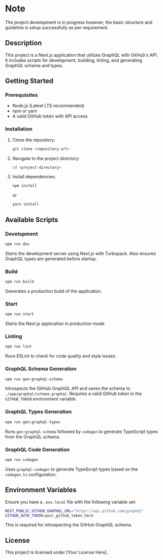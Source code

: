 # Note
The project development is in progress however, the basic structure and guideline is setup successfully as per requirement.
## Description
This project is a Next.js application that utilizes GraphQL with GitHub's API. It includes scripts for development, building, linting, and generating GraphQL schema and types.

## Getting Started

### Prerequisites
- Node.js (Latest LTS recommended)
- npm or yarn
- A valid GitHub token with API access

### Installation
1. Clone the repository:
   ```sh
   git clone <repository-url>
   ```
2. Navigate to the project directory:
   ```sh
   cd <project-directory>
   ```
3. Install dependencies:
   ```sh
   npm install
   ```
   or
   ```sh
   yarn install
   ```

## Available Scripts

### Development
```sh
npm run dev
```
Starts the development server using Next.js with Turbopack. Also ensures GraphQL types are generated before startup.

### Build
```sh
npm run build
```
Generates a production build of the application.

### Start
```sh
npm run start
```
Starts the Next.js application in production mode.

### Linting
```sh
npm run lint
```
Runs ESLint to check for code quality and style issues.

### GraphQL Schema Generation
```sh
npm run gen:graphql-schema
```
Introspects the GitHub GraphQL API and saves the schema to `./app/graphql/schema.graphql`.
Requires a valid GitHub token in the `GITHUB_TOKEN` environment variable.

### GraphQL Types Generation
```sh
npm run gen:graphql-types
```
Runs `gen:graphql-schema` followed by `codegen` to generate TypeScript types from the GraphQL schema.

### GraphQL Code Generation
```sh
npm run codegen
```
Uses `graphql-codegen` to generate TypeScript types based on the `codegen.ts` configuration.

## Environment Variables
Ensure you have a `.env.local` file with the following variable set:
```sh
NEXT_PUBLIC_GITHUB_GRAPHQL_URL="https://api.github.com/graphql"
GITHUB_AUTH_TOKEN=your_github_token_here
```
This is required for introspecting the GitHub GraphQL schema.

## License
This project is licensed under [Your License Here].

